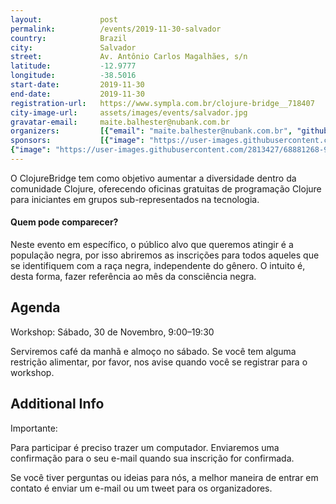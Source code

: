 ```yaml
---
layout:             post
permalink:          /events/2019-11-30-salvador
country:            Brazil
city:               Salvador
street:             Av. Antônio Carlos Magalhães, s/n
latitude:           -12.9777
longitude:          -38.5016
start-date:         2019-11-30
end-date:           2019-11-30
registration-url:   https://www.sympla.com.br/clojure-bridge__718407
city-image-url:     assets/images/events/salvador.jpg
gravatar-email:     maite.balhester@nubank.com.br
organizers:         [{"email": "maite.balhester@nubank.com.br", "github": "maiteb", "name": "Maite Balhester", "twitter": "clojurebridgesp"}]
sponsors:           [{"image": "https://user-images.githubusercontent.com/1187561/56522829-29b9a500-651d-11e9-984d-0147ab9f2025.png", "name": "Nubank", "url": "https://nubank.com.br/"},
{"image": "https://user-images.githubusercontent.com/2813427/68881268-97146980-06eb-11ea-8767-0073a7a4d982.png", "name": "COLABORE, SEBRAELAB e SEBRAE/BA, IN PACTO e PARQUE SOCIAL", "url": "https://www.facebook.com/colabore.ssa/"}]
---
```


O ClojureBridge tem como objetivo aumentar a diversidade dentro da comunidade Clojure, oferecendo oficinas gratuitas de programação Clojure para iniciantes em grupos sub-representados na tecnologia.

#### Quem pode comparecer?

Neste evento em específico, o público alvo que queremos atingir é a população negra, por isso abriremos as inscrições para todos aqueles que se identifiquem com a raça negra, independente do gênero. O intuito é, desta forma, fazer referência ao mês da consciência negra.

## Agenda

Workshop: Sábado, 30 de Novembro, 9:00–19:30

Serviremos café da manhã e almoço no sábado. Se você tem alguma restrição alimentar, por favor, nos avise quando você se registrar para o workshop.

## Additional Info

Importante:

Para participar é preciso trazer um computador. Enviaremos uma confirmação para o seu e-mail quando sua inscrição for confirmada.

Se você tiver perguntas ou ideias para nós, a melhor maneira de entrar em contato é enviar um e-mail ou um tweet para os organizadores.
